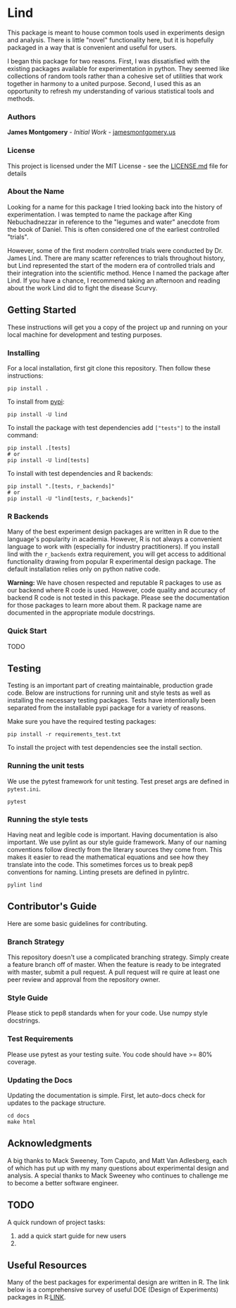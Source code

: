 # Lind

This package is meant to house common tools used in experiments design and
analysis. There is little "novel" functionality here, but it is hopefully
packaged in a way that is convenient and useful for users.

I began this package for two reasons. First, I was  dissatisfied with the
existing packages available for experimentation in python. They seemed like
collections of random tools rather than a cohesive set of utilities that work
together in harmony to a united purpose. Second, I used this as an opportunity
to refresh my understanding of various statistical tools and methods.

### Authors

**James Montgomery** - *Initial Work* - [jamesmontgomery.us](http://jamesmontgomery.us)

### License

This project is licensed under the MIT License - see the [LICENSE.md](LICENSE.md) file for details

### About the Name

Looking for a name for this package I tried looking back into the history of
experimentation. I was tempted to name the package after King Nebuchadnezzar in
reference to the "legumes and water" anecdote from the book of Daniel. This is
often considered one of the earliest controlled "trials".

However, some of the first modern controlled trials were conducted by Dr. James
Lind. There are many scatter references to trials throughout history, but Lind
represented the start of the modern era of controlled trials and their
integration into the scientific method. Hence I named the package after Lind.
If you  have a chance, I recommend taking an afternoon and reading about the
work Lind did to fight the disease Scurvy.

## Getting Started

These instructions will get you a copy of the project up and running on your
local machine for development and testing purposes.

### Installing

For a local installation, first git clone this repository. Then follow these
instructions:

```
pip install .
```

To install from [pypi](https://pypi.org/project/lind/):

```
pip install -U lind
```

To install the package with test dependencies add `["tests"]` to the install
command:

```
pip install .[tests]
# or
pip install -U lind[tests]
```

To install with test dependencies and R backends:

```
pip install ".[tests, r_backends]"
# or
pip install -U "lind[tests, r_backends]"
```

### R Backends

Many of the best experiment design packages are written in R due to the
language's popularity in academia. However, R is not always a convenient
language to work with (especially for industry practitioners). If you install
lind with the `r_backends` extra requirement, you will get access to additional
functionality drawing from popular R experimental design package. The default
installation relies only on python native code.

**Warning:** We have chosen respected and reputable R packages to use as our
backend where R code is used. However, code quality and accuracy of backend
R code is not tested in this package. Please see the documentation for those
packages to learn more about them. R package name are documented in the
appropriate module docstrings.

### Quick Start

TODO

## Testing

Testing is an important part of creating maintainable, production grade code.
Below are instructions for running unit and style tests as well as installing
the necessary testing packages. Tests have intentionally been separated from
the installable pypi package for a variety of reasons.

Make sure you have the required testing packages:

```
pip install -r requirements_test.txt
```

To install the project  with test dependencies see the install section.

### Running the unit tests

We use the pytest framework for unit testing. Test preset args are defined
in `pytest.ini`.

```
pytest
```

### Running the style tests

Having neat and legible code is important. Having documentation is also
important. We use pylint as our style guide framework. Many of our naming
conventions follow directly from the literary sources they come from. This
makes it easier to read the mathematical equations and see how they translate
into the code. This sometimes forces us to break pep8 conventions for naming.
Linting presets are defined in pylintrc.

```
pylint lind
```

## Contributor's Guide

Here are some basic guidelines for contributing.

### Branch Strategy

This repository doesn't use a complicated branching strategy. Simply create a
feature branch off of master. When the feature is ready to be integrated with
master, submit a pull request. A pull request will re quire at least one peer
review and approval from the repository owner.

### Style Guide

Please stick to pep8 standards when for your code. Use numpy style docstrings.

### Test Requirements

Please use pytest as your testing suite. You code should have >= 80% coverage.

### Updating the Docs

Updating the documentation is simple. First, let auto-docs check for updates to
the package structure.

```
cd docs
make html
```

## Acknowledgments

A big thanks to Mack Sweeney, Tom Caputo, and Matt Van Adlesberg, each of which
has put up with my many questions about experimental design and analysis. A
special thanks to Mack Sweeney who continues to challenge me to become a better
software engineer.

## TODO

A quick rundown of project tasks:
1. add a quick start guide for new users
2.

## Useful Resources

Many of the best packages for experimental design are written in R. The link
below is a comprehensive survey of useful DOE (Design of Experiments) packages
in R:[LINK](https://cran.r-project.org/web/views/ExperimentalDesign.html).
